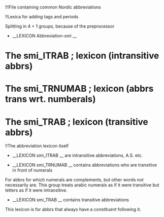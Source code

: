 
!!!File containing common Nordic abbreviations 

!!Lexica for adding tags and periods

Splitting in 4 + 1 groups, because of the preprocessor

 * __LEXICON Abbreviation-smi __
 # The smi_ITRAB ;	   lexicon (intransitive abbrs)
 # The smi_TRNUMAB ;  lexicon (abbrs trans wrt. numberals)
 # The smi_TRAB ;	   lexicon (transitive abbrs)

!!The abbreviation lexicon itself



 * __LEXICON smi_ITRAB __ are intransitive abbreviations, A.S. etc.






 * __LEXICON smi_TRNUMAB __ contains abbreviations who are transitive in front of numerals 

For abbrs for which numerals are complements, but other
words not necessarily are. This group treats arabic numerals as
if it were transitive but letters as if it were intransitive.





 * __LEXICON smi_TRAB __ contains transitive abbreviations

This lexicon is for abbrs that always have a constituent following it.















